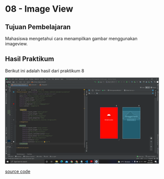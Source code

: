 # 08 - Image View

## Tujuan Pembelajaran
Mahasiswa mengetahui cara menampilkan gambar menggunakan imageview.

## Hasil Praktikum

Berikut ini adalah hasil dari praktikum 8

![Screenshot Hasil Percobaan](img/ImageView.PNG)

[source code](../../src/02_layout&activity/app/src/main/res/layout/activity_image_view.xml)